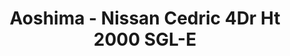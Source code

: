 ---
layout: product
title: "Aoshima - Nissan Cedric 4Dr Ht 2000 SGL-E"
price: "TBA" 
desc: "N/A"
img_path: "/assets/img/AO42670.jpg"
brand: "N/A"
available: false
special_offer: false
new: false
soon: false
cat: "010000"
subcat: "013700"
subsubcat: "0N/A"
sifra: "AO42670"
---